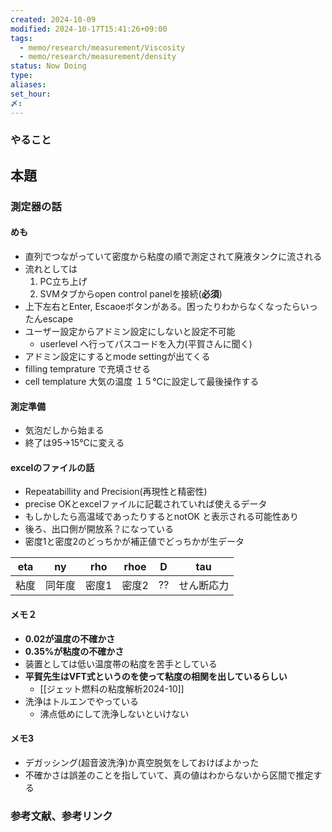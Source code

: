 ```yaml
---
created: 2024-10-09
modified: 2024-10-17T15:41:26+09:00
tags:
  - memo/research/measurement/Viscosity
  - memo/research/measurement/density
status: Now Doing
type: 
aliases: 
set_hour: 
〆: 
---
```

### やること
## 本題
### 測定器の話
#### めも
- 直列でつながっていて密度から粘度の順で測定されて廃液タンクに流される
- 流れとしては
	1. PC立ち上げ
	2. SVMタブからopen control panelを接続(**必須**)
- 上下左右とEnter, Escaoeボタンがある。困ったりわからなくなったらいったんescape
- ユーザー設定からアドミン設定にしないと設定不可能
	- userlevel へ行ってパスコードを入力(平賀さんに聞く)
- アドミン設定にするとmode settingが出てくる
- filling temprature で充填させる
- cell templature 大気の温度 １５℃に設定して最後操作する

#### 測定準備
- 気泡だしから始まる
- 終了は95→15℃に変える
#### excelのファイルの話
- Repeatabillity and Precision(再現性と精密性)
- precise OKとexcelファイルに記載されていれば使えるデータ
- もしかしたら高温域であったりするとnotOK と表示される可能性あり
- 後ろ、出口側が開放系？になっている
- 密度1と密度2のどっちかが補正値でどっちかが生データ

| eta | ny  | rho | rhoe | D   | tau   |
| --- | --- | --- | ---- | --- | ----- |
| 粘度  | 同年度 | 密度1 | 密度2  | ??  | せん断応力 |
#### メモ２
- **0.02が温度の不確かさ**
- **0.35%が粘度の不確かさ**
- 装置としては低い温度帯の粘度を苦手としている
- **平賀先生はVFT式というのを使って粘度の相関を出しているらしい**
	- [[ジェット燃料の粘度解析2024-10]]
- 洗浄はトルエンでやっている
	- 沸点低めにして洗浄しないといけない
#### メモ3
- デガッシング(超音波洗浄)か真空脱気をしておけばよかった
- 不確かさは誤差のことを指していて、真の値はわからないから区間で推定する

### 参考文献、参考リンク